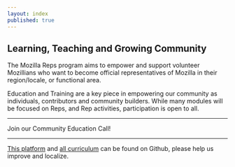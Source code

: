 ```yaml
---
layout: index
published: true
---
```


## Learning, Teaching and Growing Community

The Mozilla Reps program aims to empower and support volunteer Mozillians who want to become official representatives of Mozilla in their region/locale, or functional area.

Education and Training are a key piece in empowering our community as individuals, contributors and community builders.  While many modules will be focused on Reps, and Rep activities, participation is open to all.

<hr>

Join our Community Education Call!  <a target="_blank" href="https://www.google.com/calendar/hosted/mozilla.com/event?action=TEMPLATE&tmeid=aHZoc2M2OXU4dnVtcGVodmVnMWdlajNqbjhfMjAxNTAyMDVUMTcwMDAwWiBlaXJ3aW5AbW96aWxsYS5jb20&tmsrc=eirwin%40mozilla.com"><i class="fa fa-heart fa-2x" ></i></a>

<hr>

<i class="fa fa-github fa-2x" ></i> [This platform](https://github.com/emmairwin/course-in-a-box/) and [all curriculum](https://github.com/emmairwin/community_curriculum) can be found on Github, please help us improve and localize.
		
